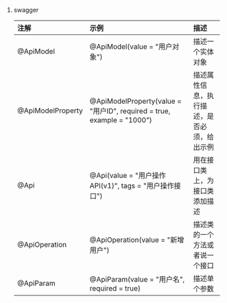 1. swagger

   | 注解              | 示例                                                         | 描述                                       |
   | :---------------- | :----------------------------------------------------------- | :----------------------------------------- |
   | @ApiModel         | @ApiModel(value = "用户对象")                                | 描述一个实体对象                           |
   | @ApiModelProperty | @ApiModelProperty(value = "用户ID", required = true, example = "1000") | 描述属性信息，执行描述，是否必须，给出示例 |
   | @Api              | @Api(value = "用户操作 API(v1)", tags = "用户操作接口")      | 用在接口类上，为接口类添加描述             |
   | @ApiOperation     | @ApiOperation(value = "新增用户")                            | 描述类的一个方法或者说一个接口             |
   | @ApiParam         | @ApiParam(value = "用户名", required = true)                 | 描述单个参数                               |